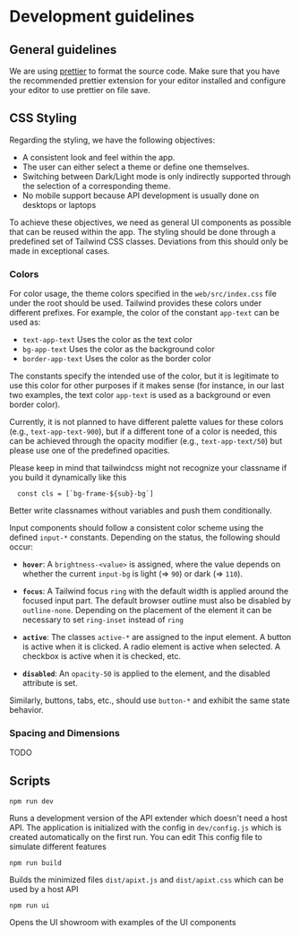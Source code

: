 # Development guidelines

## General guidelines

We are using [prettier](https://www.npmjs.com/package/prettier) to format the source code. Make sure that you have the recommended prettier extension for your editor installed and configure your editor to use prettier on file save.

## CSS Styling

Regarding the styling, we have the following objectives:

- A consistent look and feel within the app.
- The user can either select a theme or define one themselves.
- Switching between Dark/Light mode is only indirectly supported through the selection of a corresponding theme.
- No mobile support because API development is usually done on desktops or laptops

To achieve these objectives, we need as general UI components as possible that can be reused within the app. The styling should be done through a predefined set of Tailwind CSS classes. Deviations from this should only be made in exceptional cases.

### Colors

For color usage, the theme colors specified in the `web/src/index.css` file under the root should be used. Tailwind provides these colors under different prefixes. For example, the color of the constant `app-text` can be used as:
- `text-app-text` Uses the color as the text color
- `bg-app-text` Uses the color as the background color
- `border-app-text` Uses the color as the border color

The constants specify the intended use of the color, but it is legitimate to use this color for other purposes if it makes sense (for instance, in our last two examples, the text color `app-text` is used as a background or even border color).

Currently, it is not planned to have different palette values for these colors (e.g., `text-app-text-900`), but if a different tone of a color is needed, this can be achieved through the opacity modifier (e.g., `text-app-text/50`) but please use one of the predefined opacities.

Please keep in mind that tailwindcss might not recognize your classname if you build it dynamically like this
```
  const cls = [`bg-frame-${sub}-bg`]
``` 
Better write classnames without variables and push them conditionally.

Input components should follow a consistent color scheme using the defined `input-*` constants. Depending on the status, the following should occur:
- **`hover`**: A `brightness-<value>` is assigned, where the value depends on whether the current `input-bg` is light (=> `90`) or dark (=> `110`).

- **`focus`**: A Tailwind focus `ring` with the default width is applied around the focused input part. The default browser outline must also be disabled by `outline-none`. Depending on the placement of the element it can be necessary to set `ring-inset` instead of `ring`

- **`active`**: The classes `active-*` are assigned to the input element. A button is active when it is clicked. A radio element is active when selected. A checkbox is active when it is checked, etc.

- **`disabled`**: An `opacity-50` is applied to the element, and the disabled attribute is set.

Similarly, buttons, tabs, etc., should use `button-*` and exhibit the same state behavior.

### Spacing and Dimensions

TODO


## Scripts

```
npm run dev
```
Runs a development version of the API extender which doesn't need a host API. The application is initialized with the config in `dev/config.js` which is created automatically on the first run. You can edit This config file to simulate different features 

```
npm run build
```
Builds the minimized files `dist/apixt.js` and `dist/apixt.css` which can be used by a host API

```
npm run ui
```
Opens the UI showroom with examples of the UI components